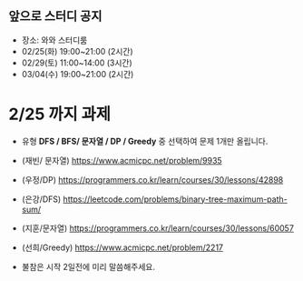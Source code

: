 ## 앞으로 스터디 공지
- 장소: 와와 스터디룸
- 02/25(화) 19:00~21:00 (2시간)
- 02/29(토) 11:00~14:00 (3시간)
- 03/04(수) 19:00~21:00 (2시간)

# 2/25 까지 과제
- 유형 **DFS / BFS/ 문자열 / DP / Greedy** 중 선택하여 문제 1개만 올립니다.
- (재빈/ 문자열) https://www.acmicpc.net/problem/9935
- (우정/DP) https://programmers.co.kr/learn/courses/30/lessons/42898
- (은강/DFS) https://leetcode.com/problems/binary-tree-maximum-path-sum/
- (지훈/문자열) https://programmers.co.kr/learn/courses/30/lessons/60057
- (선희/Greedy) https://www.acmicpc.net/problem/2217

- 불참은 시작 2일전에 미리 말씀해주세요.

